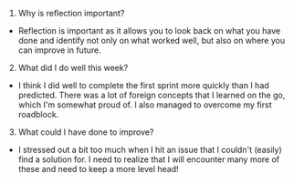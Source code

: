 1. Why is reflection important?
- Reflection is important as it allows you to look back on what you have done and identify not only on what worked well, but also on where you can improve in future.

2. What did I do well this week?
- I think I did well to complete the first sprint more quickly than I had predicted. There was a lot of foreign concepts that I learned on the go, which I'm somewhat proud of. I also managed to overcome my first roadblock.

3. What could I have done to improve?
- I stressed out a bit too much when I hit an issue that I couldn't (easily) find a solution for. I need to realize that I will encounter many more of these and need to keep a more level head!
